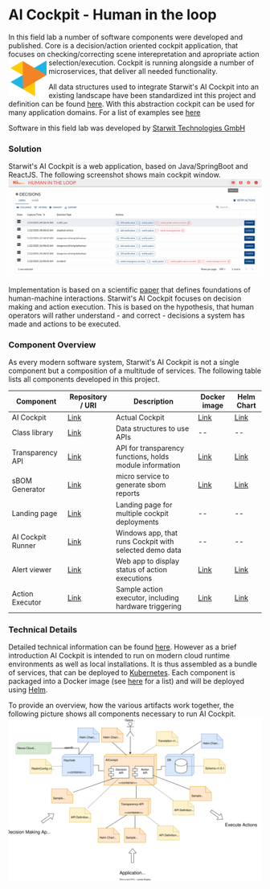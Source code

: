 # AI Cockpit - Human in the loop

In this field lab a number of software components were developed and published. Core is a decision/action oriented cockpit application, that focuses on checking/correcting scene interepretation and apropriate action selection/execution. <img src="doc/logo starwit.svg" alt="Starwit Logo" style="width:80px;float: left"/> Cockpit is running alongside a number of microservices, that deliver all needed functionality.

All data structures used to integrate Starwit's AI Cockpit into an existing landscape have been standardized int this project and definition can be found [here](https://github.com/KI-Cockpit/ai-cockpit-api). With this abstraction cockpit can be used for many application domains. For a list of examples see [here](https://aic.starwit-infra.de/)

Software in this field lab was developed by [Starwit Technologies GmbH](https://starwit-technologies.de/)

### Solution
Starwit's AI Cockpit is a web application, based on Java/SpringBoot and ReactJS. The following screenshot shows main cockpit window.
![Cockpit sample](doc/starwit/Cockpit-Sample01.jpg)

Implementation is based on a scientific [paper](https://ieeexplore.ieee.org/document/844354) that defines foundations of human-machine interactions. Starwit's AI Cockpit focuses on decision making and action execution. This is based on the hypothesis, that human operators will rather understand - and correct - decisions a system has made and actions to be executed. 

### Component Overview
As every modern software system, Starwit's AI Cockpit is not a single component but a composition of a multitude of services. The following table lists all components developed in this project.

| Component       | Repository / URI                                        | Description | Docker image | Helm Chart |
| ----------------| --------------------------------------------------------| ----------- | ------------ |----------- |
| AI Cockpit      | [Link](https://github.com/starwit/ai-cockpit)                   | Actual Cockpit| [Link](https://hub.docker.com/r/starwitorg/ai-cockpit)   | [Link](https://hub.docker.com/r/starwitorg/ai-cockpit-chart) |
| Class library   | [Link](https://github.com/starwit/starwit-aic-api)    | Data structures to use APIs | --   | --   |
| Transparency API| [Link](https://github.com/starwit/starwit-aic-transparency-api) | API for transparency functions, holds module information| [Link](https://hub.docker.com/r/starwitorg/starwit-aicapi-transparency)   | [Link](https://hub.docker.com/r/starwitorg/starwit-aicapi-transparency-chart)   |
| sBOM Generator  | [Link](https://github.com/starwit/sbom-report-generator) | micro service to generate sbom reports| [Link](https://hub.docker.com/r/starwitorg/sbom-generator)   | [Link](https://hub.docker.com/r/starwitorg/sbom-generator-chart)   |
| Landing page    | [Link](https://github.com/starwit/ai-cockpit-landing-page) | Landing page for multiple cockpit deployments | --  | --  |
| AI Cockpit Runner | [Link](https://github.com/starwit/ai-cockpit-runner) | Windows app, that runs Cockpit with selected demo data | --   | --   |
| Alert viewer    | [Link](https://github.com/starwit/alert-viewer) | Web app to display status of action executions | [Link]()   | [Link]()   |
| Action Executor | [Link](https://github.com/starwit/ai-cockpit-action-demo) | Sample action executor, including hardware triggering | [Link](https://hub.docker.com/r/starwitorg/ai-cockpit-action-demo)   | [Link](https://hub.docker.com/r/starwitorg/ai-cockpit-action-demo-chart)   |


### Technical Details
Detailed technical information can be found [here](https://github.com/starwit/ai-cockpit-deployment). However as a brief introduction AI Cockpit is intended to run on modern cloud runtime environments as well as local installations. It is thus assembled as a bundle of services, that can be deployed to [Kubernetes](https://kubernetes.io/). Each component is packaged into a Docker image (see [here](https://hub.docker.com/repositories/starwitorg) for a list) and will be deployed using [Helm](https://helm.sh/).

To provide an overview, how the various artifacts work together, the following picture shows all components necessary to run AI Cockpit.
<IMG src="doc/starwit/DeploymentConcept.drawio.svg"  alt="component breakdown"/>